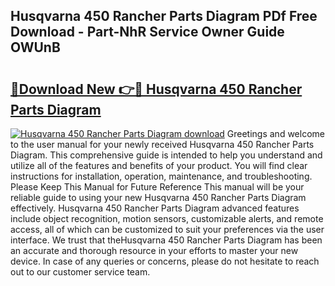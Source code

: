 ## Husqvarna 450 Rancher Parts Diagram PDf Free Download - Part-NhR Service Owner Guide OWUnB

# <h2><a href="http://dfurvo.blite.top/?on=Husqvarna+450+Rancher+Parts+Diagram">🔗Download New 👉🔴 Husqvarna 450 Rancher Parts Diagram</a></h2>

[![Husqvarna 450 Rancher Parts Diagram download](https://i.imgur.com/lujVjoI.png)](http://dfurvo.blite.top/?on=Husqvarna+450+Rancher+Parts+Diagram)
Greetings and welcome to the user manual for your newly received Husqvarna 450 Rancher Parts Diagram. This comprehensive guide is intended to help you understand and utilize all of the features and benefits of your product. You will find clear instructions for installation, operation, maintenance, and troubleshooting. Please Keep This Manual for Future Reference This manual will be your reliable guide to using your new Husqvarna 450 Rancher Parts Diagram effectively. Husqvarna 450 Rancher Parts Diagram advanced features include object recognition, motion sensors, customizable alerts, and remote access, all of which can be customized to suit your preferences via the user interface. We trust that theHusqvarna 450 Rancher Parts Diagram has been an accurate and thorough resource in your efforts to master your new device. In case of any queries or concerns, please do not hesitate to reach out to our customer service team.
